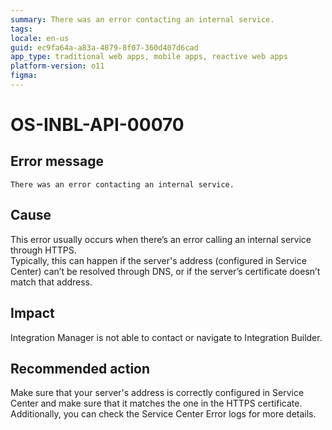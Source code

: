 ```yaml
---
summary: There was an error contacting an internal service.
tags:
locale: en-us
guid: ec9fa64a-a83a-4879-8f07-360d407d6cad
app_type: traditional web apps, mobile apps, reactive web apps
platform-version: o11
figma:
---
```


# OS-INBL-API-00070

## Error message

`There was an error contacting an internal service.`

## Cause

This error usually occurs when there’s an error calling an internal service through HTTPS.  
Typically, this can happen if the server's address (configured in Service Center) can’t be resolved through DNS,
or if the server’s certificate doesn’t match that address.

## Impact

Integration Manager is not able to contact or navigate to Integration Builder.

## Recommended action

Make sure that your server's address is correctly configured in Service Center and make sure that it matches the one in the HTTPS certificate.  
Additionally, you can check the Service Center Error logs for more details.

